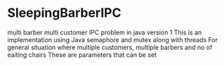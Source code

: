 # SleepingBarberIPC
multi barber multi customer IPC problem in java version 1
This is an implementation using Java  semaphore and mutex along with threads 
For general situation where multiple customers, multiple barbers and no of eaiting chairs 
These are parameters that can be set 
